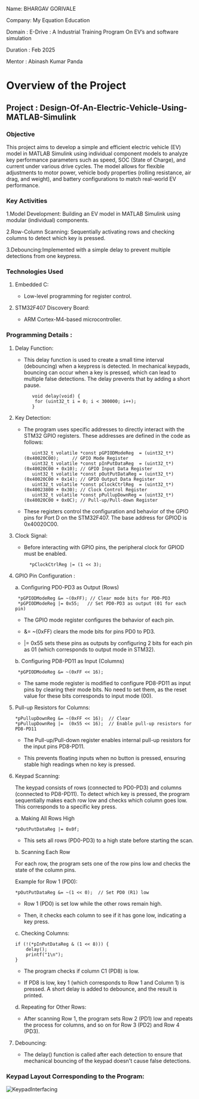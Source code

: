
Name: BHARGAV GORIVALE

Company: My Equation Education

Domain : E-Drive : A Industrial Training Program On EV’s and software simulation

Duration : Feb 2025

Mentor : Abinash Kumar Panda

# **Overview of the Project**

## **Project :  Design-Of-An-Electric-Vehicle-Using-MATLAB-Simulink**

### **Objective**
This project aims to develop a simple and efficient electric vehicle (EV) model in MATLAB Simulink using individual component models to analyze key performance parameters such as speed, SOC (State of Charge), and current under various drive cycles. The model allows for flexible adjustments to motor power, vehicle body properties (rolling resistance, air drag, and weight), and battery configurations to match real-world EV performance.

### **Key Activities**
1.Model Development: Building an EV model in MATLAB Simulink using modular (individual) components.

2.Row-Column Scanning: Sequentially activating rows and checking columns to detect which key is pressed.

3.Debouncing:Implemented with a simple delay to prevent multiple detections from one keypress.

### **Technologies Used**

1. Embedded C:
    - Low-level programming for register control.
      
2. STM32F407 Discovery Board:
    - ARM Cortex-M4-based microcontroller.
  
### **Programming Details :**

1. Delay Function:
   - This delay function is used to create a small time interval (debouncing) when a keypress is detected. In mechanical keypads, bouncing can occur when a key is pressed, which can lead to multiple 
     false detections. The delay prevents that by adding a short pause.
   
            void delay(void) {
             for (uint32_t i = 0; i < 300000; i++);
            }

   
2. Key Detection:
    - The program uses specific addresses to directly interact with the STM32 GPIO registers. These addresses are defined in the code as follows:

             uint32_t volatile *const pGPIODModeReg  = (uint32_t*)(0x40020C00);     // GPIO Mode Register
             uint32_t volatile *const pInPutDataReg  = (uint32_t*)(0x40020C00 + 0x10); // GPIO Input Data Register
             uint32_t volatile *const pOutPutDataReg = (uint32_t*)(0x40020C00 + 0x14); // GPIO Output Data Register
             uint32_t volatile *const pClockCtrlReg  = (uint32_t*)(0x40023800 + 0x30); // Clock Control Register
             uint32_t volatile *const pPullupDownReg = (uint32_t*)(0x40020C00 + 0x0C); // Pull-up/Pull-down Register

    - These registers control the configuration and behavior of the GPIO pins for Port D on the STM32F407. The base address for GPIOD is 0x40020C00.
      
3. Clock Signal:
   
    - Before interacting with GPIO pins, the peripheral clock for GPIOD must be enabled.

            *pClockCtrlReg |= (1 << 3);

4. GPIO Pin Configuration :

   a. Configuring PD0-PD3 as Output (Rows)

        *pGPIODModeReg &= ~(0xFF); // Clear mode bits for PD0-PD3
        *pGPIODModeReg |= 0x55;   // Set PD0-PD3 as output (01 for each pin)

    - The GPIO mode register configures the behavior of each pin.
      
    - &= ~(0xFF) clears the mode bits for pins PD0 to PD3.
      
    - |= 0x55 sets these pins as outputs by configuring 2 bits for each pin as 01 (which corresponds to output mode in STM32).

   b. Configuring PD8-PD11 as Input (Columns)

        *pGPIODModeReg &= ~(0xFF << 16);
   
     - The same mode register is modified to configure PD8-PD11 as input pins by clearing their mode bits. No need to set them, as the reset value for these bits corresponds to input mode (00).

5. Pull-up Resistors for Columns:

       *pPullupDownReg &= ~(0xFF << 16);  // Clear
       *pPullupDownReg |=  (0x55 << 16);  // Enable pull-up resistors for PD8-PD11

     - The Pull-up/Pull-down register enables internal pull-up resistors for the input pins PD8-PD11.
       
     - This prevents floating inputs when no button is pressed, ensuring stable high readings when no key is pressed.
       
6. Keypad Scanning:

     The keypad consists of rows (connected to PD0-PD3) and columns (connected to PD8-PD11). To detect which key is pressed, the program sequentially makes each row low and checks which column goes 
     low. This corresponds to a specific key press.

     a. Making All Rows High

       *pOutPutDataReg |= 0x0f;

     - This sets all rows (PD0-PD3) to a high state before starting the scan.

     b. Scanning Each Row
   
      For each row, the program sets one of the row pins low and checks the state of the column pins.

      Example for Row 1 (PD0):

       *pOutPutDataReg &= ~(1 << 0);  // Set PD0 (R1) low

      - Row 1 (PD0) is set low while the other rows remain high.
        
      - Then, it checks each column to see if it has gone low, indicating a key press.

     c. Checking Columns:

       if (!(*pInPutDataReg & (1 << 8))) {
           delay();
           printf("1\n");
       }
   
      - The program checks if column C1 (PD8) is low.
        
      - If PD8 is low, key 1 (which corresponds to Row 1 and Column 1) is pressed. A short delay is added to debounce, and the result is printed.
        
     d. Repeating for Other Rows:
   
      - After scanning Row 1, the program sets Row 2 (PD1) low and repeats the process for columns, and so on for Row 3 (PD2) and Row 4 (PD3).

7. Debouncing:
   
      - The delay() function is called after each detection to ensure that mechanical bouncing of the keypad doesn't cause false detections.


### **Keypad Layout Corresponding to the Program:**
![KeypadInterfacing](https://github.com/user-attachments/assets/9f43bada-9755-48a8-b3ac-e141686fe3cd)
